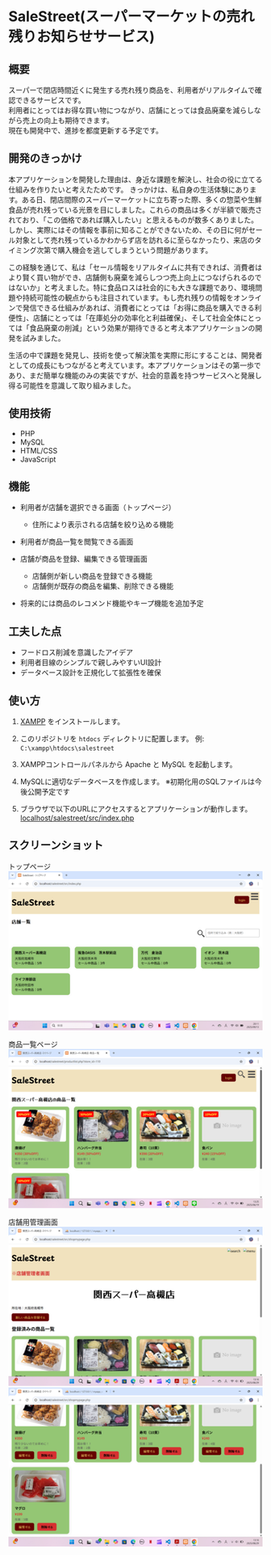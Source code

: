 # SaleStreet(スーパーマーケットの売れ残りお知らせサービス)

## 概要
スーパーで閉店時間近くに発生する売れ残り商品を、利用者がリアルタイムで確認できるサービスです。  
利用者にとってはお得な買い物につながり、店舗にとっては食品廃棄を減らしながら売上の向上も期待できます。  
現在も開発中で、進捗を都度更新する予定です。

## 開発のきっかけ
本アプリケーションを開発した理由は、身近な課題を解決し、社会の役に立てる仕組みを作りたいと考えたためです。
きっかけは、私自身の生活体験にあります。ある日、閉店間際のスーパーマーケットに立ち寄った際、多くの惣菜や生鮮食品が売れ残っている光景を目にしました。これらの商品は多くが半額で販売されており、「この価格であれば購入したい」と思えるものが数多くありました。しかし、実際にはその情報を事前に知ることができないため、その日に何がセール対象として売れ残っているかわからず店を訪れるに至らなかったり、来店のタイミング次第で購入機会を逃してしまうという問題があります。

この経験を通じて、私は「セール情報をリアルタイムに共有できれば、消費者はより賢く買い物ができ、店舗側も廃棄を減らしつつ売上向上につなげられるのではないか」と考えました。特に食品ロスは社会的にも大きな課題であり、環境問題や持続可能性の観点からも注目されています。もし売れ残りの情報をオンラインで発信できる仕組みがあれば、消費者にとっては「お得に商品を購入できる利便性」、店舗にとっては「在庫処分の効率化と利益確保」、そして社会全体にとっては「食品廃棄の削減」という効果が期待できると考え本アプリケーションの開発を試みました。

生活の中で課題を発見し、技術を使って解決策を実際に形にすることは、開発者としての成長にもつながると考えています。本アプリケーションはその第一歩であり、まだ簡単な機能のみの実装ですが、社会的意義を持つサービスへと発展し得る可能性を意識して取り組みました。

## 使用技術
- PHP
- MySQL
- HTML/CSS
- JavaScript

## 機能

- 利用者が店舗を選択できる画面（トップページ）
  - 住所により表示される店舗を絞り込める機能

- 利用者が商品一覧を閲覧できる画面

- 店舗が商品を登録、編集できる管理画面
  - 店舗側が新しい商品を登録できる機能
  - 店舗側が既存の商品を編集、削除できる機能

- 将来的には商品のレコメンド機能やキープ機能を追加予定

## 工夫した点
- フードロス削減を意識したアイデア
- 利用者目線のシンプルで親しみやすいUI設計
- データベース設計を正規化して拡張性を確保

## 使い方

1. [XAMPP](https://www.apachefriends.org/jp/index.html) をインストールします。

2. このリポジトリを `htdocs` ディレクトリに配置します。
   例: `C:\xampp\htdocs\salestreet`

3. XAMPPコントロールパネルから Apache と MySQL を起動します。

4. MySQLに適切なデータベースを作成します。
   ※初期化用のSQLファイルは今後公開予定です

5. ブラウザで以下のURLにアクセスするとアプリケーションが動作します。
      [localhost/salestreet/src/index.php](http://localhost/salestreet/src/index.php)

## スクリーンショット

トップページ  
![トップページ](screenshot/toppage_v2.png)

商品一覧ページ  
![商品一覧](screenshot/products.png)

店舗用管理画面
![店舗用管理画面](screenshot/shopmypage.png)
![店舗用管理画面](screenshot/shopmypage2.png)